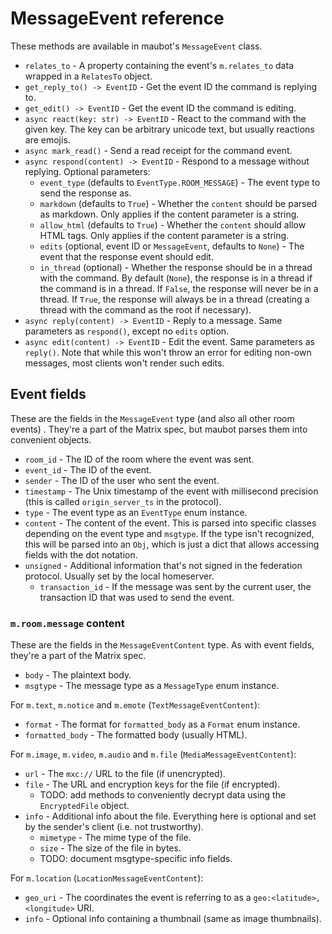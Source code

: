 # MessageEvent reference

These methods are available in maubot's `MessageEvent` class.

* `relates_to` - A property containing the event's `m.relates_to` data wrapped
  in a `RelatesTo` object.
* `get_reply_to() -> EventID` - Get the event ID the command is replying to.
* `get_edit() -> EventID` - Get the event ID the command is editing.
* `async react(key: str) -> EventID` - React to the command with the given key.
  The key can be arbitrary unicode text, but usually reactions are emojis.
* `async mark_read()` - Send a read receipt for the command event.
* `async respond(content) -> EventID` - Respond to a message without replying.
  Optional parameters:
  * `event_type` (defaults to `EventType.ROOM_MESSAGE`) - The event type to send
    the response as.
  * `markdown` (defaults to `True`) - Whether the `content` should be parsed as
    markdown. Only applies if the content parameter is a string.
  * `allow_html` (defaults to `True`) - Whether the `content` should allow HTML
    tags. Only applies if the content parameter is a string.
  * `edits` (optional, event ID or `MessageEvent`, defaults to `None`) - The
    event that the response event should edit.
  * `in_thread` (optional) - Whether the response should be in a thread with
    the command. By default (`None`), the response is in a thread if the
    command is in a thread. If `False`, the response will never be in a thread.
    If `True`, the response will always be in a thread (creating a thread with
    the command as the root if necessary).
* `async reply(content) -> EventID` - Reply to a message. Same parameters as
  `respond()`, except no `edits` option.
* `async edit(content) -> EventID` - Edit the event. Same parameters
  as `reply()`. Note that while this won't throw an error for editing non-own
  messages, most clients won't render such edits.

## Event fields

These are the fields in the `MessageEvent` type (and also all other room events)
. They're a part of the Matrix spec, but maubot parses them into convenient
objects.

* `room_id` - The ID of the room where the event was sent.
* `event_id` - The ID of the event.
* `sender` - The ID of the user who sent the event.
* `timestamp` - The Unix timestamp of the event with millisecond precision (this
  is called `origin_server_ts` in the protocol).
* `type` - The event type as an `EventType` enum instance.
* `content` - The content of the event. This is parsed into specific classes
  depending on the event type and `msgtype`. If the type isn't recognized, this
  will be parsed into an `Obj`, which is just a dict that allows accessing
  fields with the dot notation.
* `unsigned` - Additional information that's not signed in the federation
  protocol. Usually set by the local homeserver.
  * `transaction_id` - If the message was sent by the current user, the
    transaction ID that was used to send the event.

### `m.room.message` content

These are the fields in the `MessageEventContent` type. As with event fields,
they're a part of the Matrix spec.

* `body` - The plaintext body.
* `msgtype` - The message type as a `MessageType` enum instance.

For `m.text`, `m.notice` and `m.emote` (`TextMessageEventContent`):

* `format` - The format for `formatted_body` as a `Format` enum instance.
* `formatted_body` - The formatted body (usually HTML).

For `m.image`, `m.video`, `m.audio` and `m.file` (`MediaMessageEventContent`):

* `url` - The `mxc://` URL to the file (if unencrypted).
* `file` - The URL and encryption keys for the file (if encrypted).
  * TODO: add methods to conveniently decrypt data using the `EncryptedFile`
    object.
* `info` - Additional info about the file. Everything here is optional and set
  by the sender's client (i.e. not trustworthy).
  * `mimetype` - The mime type of the file.
  * `size` - The size of the file in bytes.
  * TODO: document msgtype-specific info fields.

For `m.location` (`LocationMessageEventContent`):

* `geo_uri` - The coordinates the event is referring to as
  a `geo:<latitude>,<longitude>` URI.
* `info` - Optional info containing a thumbnail (same as image thumbnails).
